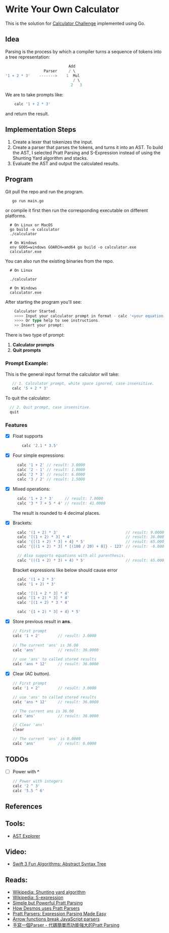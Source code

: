 # Write Your Own Calculator

This is the solution for [Calculator Challenge](https://codingchallenges.fyi/challenges/challenge-calculator)
implemented using Go.

## Idea

Parsing is the process by which a compiler turns a sequence of tokens into a tree representation:

```go
                            Add
                 Parser     / \
'1 + 2 * 3'    ------->    1  Mul
                              / \
                             2   3
```

We are to take prompts like:

```go
    calc '1 + 2 * 3'
```

and return the result.

## Implementation Steps

1. Create a lexer that tokenizes the input.
2. Create a parser that parses the tokens, and turns it into an AST.
   To build the AST, I selected Pratt Parsing and S-Expression instead of using the Shunting Yard algorithm and stacks.
3. Evaluate the AST and output the calculated results.

## Program

Git pull the repo and run the program.

```shell
   go run main.go
```

or compile it first then run the corresponding executable on different platforms.

```shell
  # On Linux or MacOS
  go build -o calculator
  ./calculator
  
  # On Windows
  env GOOS=windows GOARCH=amd64 go build -o calculator.exe
  calculator.exe
```

You can also run the existing binaries from the repo.

```shell
  # On Linux
  
  ./calculator
  
  # On Windows
  calculator.exe
```

After starting the program you'll see:

```go
    Calculator Started.
    >>>> Input your calculator prompt in format - calc '<your equation here>'
    >>>> Or type help to see instructions.
    >> Insert your prompt:
```

There is two type of prompt:

1. **Calculator prompts**
2. **Quit prompts**

### Prompt Example:

This is the general input format the calculator will take:

```go
   // 1. Calculator prompt, white space ignored, case-insensitive.
   calc '5 + 2 * 3'
```

To quit the calculator:

```go
  // 2. Quit prompt, case insensitive.    
  quit  
```

### Features
- [x] Float supports
    ```go
        calc '2.1 * 3.5'
    ```

- [x] Four simple expressions:

  ```go
    calc '1 + 2' // result: 3.0000
    calc '2 - 1' // result: 1.0000
    calc '2 * 3' // result: 6.0000
    calc '3 / 2' // result: 1.5000
  ```

- [x] Mixed operations:

  ```go
    calc '1 + 2 * 3'     // result: 7.0000
    calc '3 * 7 + 5 * 4' // result: 41.0000
  ```

  The result is rounded to 4 decimal places.

- [x] Brackets:
  ```go
    calc '(1 + 2) * 3'                              // result: 9.0000
    calc '[(1 + 2) * 3] * 4'                        // result: 36.0000
    calc '{[(1 + 2) * 3] + 4} * 5'                  // result: 65.0000
    calc '{[(1 + 2) * 3] * [(100 / 20) + 8]} - 123' // result: -6.0000

    // Also supports equations with all parenthesis.
    calc '(((1 + 2) * 3) + 4) * 5'                  // result: 65.0000
  ```

  Bracket expressions like below should cause error
  ```go
    calc '(1 + 2 * 3'
    calc '1 + 2) * 3'

    calc '[(1 + 2 * 3] * 4'
    calc '[1 + 2) * 3] * 4'
    calc '[(1 + 2) * 3 * 4'

    calc '{1 + 2) * 3] + 4} * 5'
  ```

- [x] Store previous result in **ans**.
    ```go
    // First prompt
    calc '1 + 2'        // result: 3.0000
        
    // The current 'ans' is 36.00
    calc 'ans'          // result: 36.0000
            
    // use 'ans' to called stored results
    calc 'ans * 12'     // result: 36.0000
    ```
- [x] Clear (AC button).
    ```go
    // First prompt
    calc '1 + 2'        // result: 3.0000
   
    // use 'ans' to called stored results
    calc 'ans * 12'     // result: 36.0000
   
    // The current ans is 36.00
    calc 'ans'          // result: 36.0000
   
    // Clear 'ans'
    clear
   
    // The current 'ans' is 0.0000
    calc 'ans'          // result: 0.0000 
    ```

## TODOs


- [ ] Power with **^**
    ```go
    // Power with integers
    calc '2 ^ 3'
    calc '5.5 ^ 6' 
    ```

## References

## Tools:

- [AST Explorer](https://astexplorer.net)

## Video:

- [Swift 3 Fun Algorithms: Abstract Syntax Tree](https://www.youtube.com/watch?v=r14Vtwi2k7s)

## Reads:

- [Wikipedia: Shunting yard algorithm](https://en.wikipedia.org/wiki/Shunting_yard_algorithm#The_algorithm_in_detail)
- [Wikipedia: S-expression](https://en.wikipedia.org/wiki/S-expression)
- [Simple but Powerful Pratt Parsing](https://matklad.github.io/2020/04/13/simple-but-powerful-pratt-parsing.html#From-Precedence-to-Binding-Power)
- [How Desmos uses Pratt Parsers](https://engineering.desmos.com/articles/pratt-parser/)
- [Pratt Parsers: Expression Parsing Made Easy](https://journal.stuffwithstuff.com/2011/03/19/pratt-parsers-expression-parsing-made-easy/)
- [Arrow functions break JavaScript parsers](https://dev.to/samthor/arrow-functions-break-javascript-parsers-1ldp)
- [手寫一個Parser - 代碼簡單而功能強大的Pratt Parsing](https://zhuanlan.zhihu.com/p/471075848)